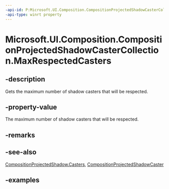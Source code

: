 ```yaml
---
-api-id: P:Microsoft.UI.Composition.CompositionProjectedShadowCasterCollection.MaxRespectedCasters
-api-type: winrt property
---
```


<!-- Property syntax.
public int MaxRespectedCasters { get; }
-->

# Microsoft.UI.Composition.CompositionProjectedShadowCasterCollection.MaxRespectedCasters

## -description

Gets the maximum number of shadow casters that will be respected.

## -property-value

The maximum number of shadow casters that will be respected.

## -remarks

## -see-also

[CompositionProjectedShadow.Casters](compositionprojectedshadow_casters.md), [CompositionProjectedShadowCaster](compositionprojectedshadowcaster.md)

## -examples

